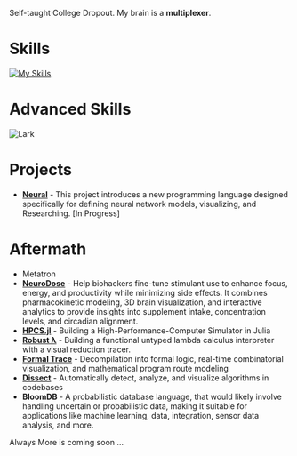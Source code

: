 Self-taught College Dropout. My brain is a **multiplexer**.

# Skills

[![My Skills](https://skillicons.dev/icons?i=python,html,tensorflow,git,bash,d3,css,flask,latex,github,linux,react,py,regex,svg,ubuntu,twitter,vercel,vscode,windows,markdown,pytorch,javascript&perline=25)](https://skillicons.dev)

# Advanced Skills
![Lark](https://img.shields.io/badge/Lark-25%25-blue)


# Projects

- **[Neural](https://github.com/Lemniscate-SHA-256/neural)** - This project introduces a new programming language designed specifically for defining neural network models, visualizing, and Researching. [In Progress]


# Aftermath
- Metatron
- **[NeuroDose](https://github.com/Lemniscate-SHA-256/NeuroDose)** - Help biohackers fine-tune stimulant use to enhance focus, energy, and productivity while minimizing side effects.  It combines pharmacokinetic modeling, 3D brain visualization, and interactive analytics to provide insights into supplement intake, concentration levels, and circadian alignment.
- **[HPCS.jl](https://github.com/Lemniscate-SHA-256/HPCS.jl)** - Building a High-Performance-Computer Simulator in Julia
- **[Robust λ](https://github.com/Lemniscate-SHA-256/Robust-Lambda)** - Building a functional untyped lambda calculus interpreter with a visual reduction tracer.
- **[Formal Trace](https://github.com/Lemniscate-SHA-256/Formal-Trace)** - Decompilation into formal logic, real-time combinatorial visualization, and mathematical program route modeling
- **[Dissect](https://github.com/Lemniscate-SHA-256/Dissect)** - Automatically detect, analyze, and visualize algorithms in codebases
- **BloomDB** - A probabilistic database language, that would likely involve handling uncertain or probabilistic data, making it suitable for applications like machine learning, data, integration, sensor data analysis, and more.




Always More is coming soon ...
